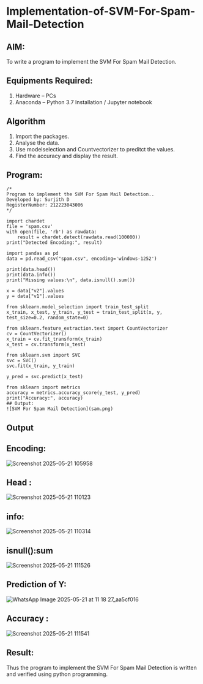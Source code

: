 # Implementation-of-SVM-For-Spam-Mail-Detection

## AIM:
To write a program to implement the SVM For Spam Mail Detection.

## Equipments Required:
1. Hardware – PCs
2. Anaconda – Python 3.7 Installation / Jupyter notebook

## Algorithm
1. Import the packages.
2. Analyse the data.
3. Use modelselection and Countvectorizer to preditct the values.
4. Find the accuracy and display the result.

## Program:
```
/*
Program to implement the SVM For Spam Mail Detection..
Developed by: Surjith D
RegisterNumber: 212223043006
*/
```
```
import chardet
file = 'spam.csv'
with open(file, 'rb') as rawdata:
    result = chardet.detect(rawdata.read(100000))
print("Detected Encoding:", result)

import pandas as pd
data = pd.read_csv("spam.csv", encoding='windows-1252')

print(data.head())
print(data.info())
print("Missing values:\n", data.isnull().sum())

x = data["v2"].values
y = data["v1"].values

from sklearn.model_selection import train_test_split
x_train, x_test, y_train, y_test = train_test_split(x, y, test_size=0.2, random_state=0)

from sklearn.feature_extraction.text import CountVectorizer
cv = CountVectorizer()
x_train = cv.fit_transform(x_train)
x_test = cv.transform(x_test)

from sklearn.svm import SVC
svc = SVC()
svc.fit(x_train, y_train)

y_pred = svc.predict(x_test)

from sklearn import metrics
accuracy = metrics.accuracy_score(y_test, y_pred)
print("Accuracy:", accuracy)
## Output:
![SVM For Spam Mail Detection](sam.png)
```
## Output
## Encoding:
![Screenshot 2025-05-21 105958](https://github.com/user-attachments/assets/c6b51da6-db4b-4ef8-896f-2bc1ff5144f0)
## Head :
![Screenshot 2025-05-21 110123](https://github.com/user-attachments/assets/c2091a2a-de84-4009-b2c9-5bb70ec5c438)
## info:
![Screenshot 2025-05-21 110314](https://github.com/user-attachments/assets/d2467366-a933-4f02-8432-bc5c7d63829a)
## isnull():sum
![Screenshot 2025-05-21 111526](https://github.com/user-attachments/assets/c5e3397b-a85d-4a69-a675-5f917d50ca7d)
## Prediction of Y:
![WhatsApp Image 2025-05-21 at 11 18 27_aa5cf016](https://github.com/user-attachments/assets/d7c56c2b-7ce1-4378-a44a-84c2221f4827)
## Accuracy :
![Screenshot 2025-05-21 111541](https://github.com/user-attachments/assets/5900d50e-f63a-40c5-a631-7e961e8cac00)

## Result:
Thus the program to implement the SVM For Spam Mail Detection is written and verified using python programming.
